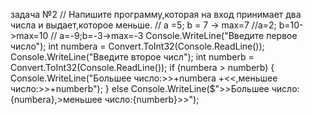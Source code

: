 задача №2
// Напишите программу,которая на вход принимает два числа и выдает,которое меньше.
// a =5; b = 7 -> max=7
//a=2; b=10->max=10
// a=-9;b=-3->max=-3
Console.WriteLine("Введите первое число");
int numbera = Convert.ToInt32(Console.ReadLine());
Console.WriteLine("Введите второе числ");
int numberb = Convert.ToInt32(Console.ReadLine());
if (numbera > numberb)
{
    Console.WriteLine("Большее число:>>+numbera +<<,меньшее число:>>+numberb");
}
else Console.WriteLine($">>Большее число:{numbera},>меньшее число:{numberb}>>");